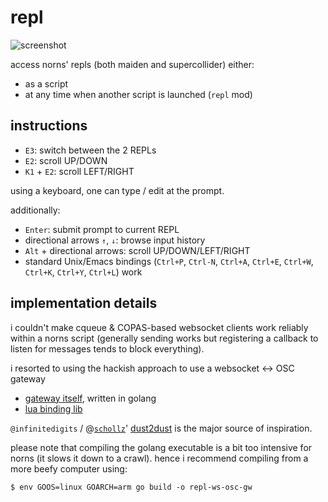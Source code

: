 # repl

![screenshot](https://norns.community/community/eigen/repl.png)

access norns' repls (both maiden and supercollider) either:
- as a script
- at any time when another script is launched (`repl` mod)


## instructions

- `E3`: switch between the 2 REPLs
- `E2`: scroll UP/DOWN
- `K1` + `E2`: scroll LEFT/RIGHT

using a keyboard, one can type / edit at the prompt.

additionally:

- `Enter`: submit prompt to current REPL
- directional arrows `↑`, `↓`: browse input history
- `Alt` + directional arrows: scroll UP/DOWN/LEFT/RIGHT
- standard Unix/Emacs bindings (`Ctrl+P`, `Ctrl-N`, `Ctrl+A`, `Ctrl+E`, `Ctrl+W`, `Ctrl+K`, `Ctrl+Y`, `Ctrl+L`) work


## implementation details

i couldn't make cqueue & COPAS-based websocket clients work reliably within a norns script (generally sending works but registering a callback to listen for messages tends to block everything).

i resorted to using the hackish approach to use a websocket <-> OSC gateway
- [gateway itself](./main.go), written in golang
- [lua binding lib](./lib/repl_osc_gw.lua)

`@infinitedigits` / @[`schollz`](https://github.com/schollz)' [dust2dust](https://github.com/schollz/dust2dust) is the major source of inspiration.

please note that compiling the golang executable is a bit too intensive for norns (it slows it down to a crawl). hence i recommend compiling from a more beefy computer using:

    $ env GOOS=linux GOARCH=arm go build -o repl-ws-osc-gw
